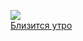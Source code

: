 ![](/books/sf_epic/Сергей%20Васильевич%20Лукьяненко/Близится%20утро.jpg)  
[Близится утро](/books/sf_epic/Сергей%20Васильевич%20Лукьяненко/Близится%20утро)
